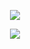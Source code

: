 <p align="center">
  <img src="http://www.plantuml.com/plantuml/proxy?cache=note&src=https://raw.github.com/rocher/AdaML/develop/diagram/self-AdaML.aml">
</p>

<p align="center">
<img src="http://www.plantuml.com/plantuml/proxy?cache=no&src=https://raw.github.com/rocher/AdaML/develop/diagram/deep-thought.aml">
</p>
